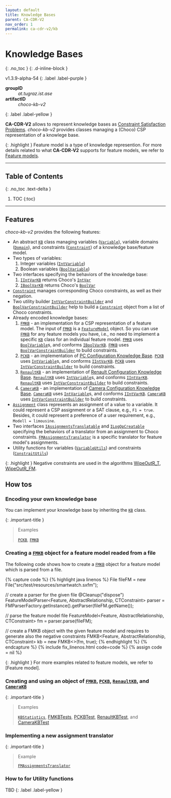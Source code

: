 ```yaml
---
layout: default
title: Knowledge Bases
parent: CA-CDR-V2
nav_order: 1
permalink: ca-cdr-v2/kb
---
```


# Knowledge Bases
{: .no_toc }
{: .d-inline-block }

<span style = "text-transform: lowercase">v1.3.9-alpha-54</span>
{: .label .label-purple }

<dl style="width:400px;">
    <dt><strong>groupID</strong></dt>
    <dd style = "text-transform: lowercase"><em>at.tugraz.ist.ase</em></dd>
    <dt><strong>artifactID</strong></dt>
    <dd style = "text-transform: lowercase"><em>choco-kb-v2</em></dd>
</dl>{: .label .label-yellow }

**CA-CDR-V2** allows to represent knowledge bases as [Constraint Satisfaction Problems].
_choco-kb-v2_ provides classes managing a (Choco) CSP representation of a knowlege base.

{: .highlight }
Feature model is a type of knowledge represention.
For more details related to what **CA-CDR-V2** supports for feature models, we refer to [Feature models].

---

## Table of Contents
{: .no_toc .text-delta }

1. TOC
{:toc}

---

## Features

_choco-kb-v2_ provides the following features:

- An abstract [`KB`] class managing variables ([`Variable`]), variable domains ([`Domain`]), and constraints ([`Constraint`]) of a knowledge base/feature model.
- Two types of variables:
    1. Integer variables ([`IntVariable`])
    2. Boolean variables ([`BoolVariable`])
- Two interfaces specifying the behaviors of the knowledge base:
    1. [`IIntVarKB`] returns Choco's [`IntVar`]
    2. [`IBoolVarKB`] returns Choco's [`BoolVar`]
- [`Constraint`] manages corresponding Choco constraints, as well as their negation.
- Two utility builder [`IntVarConstraintBuilder`] and [`BoolVarConstraintBuilder`] help to build a [`Constraint`] object from a list of Choco constraints.
- Already encoded knowledge bases:
    1. [`FMKB`] - an implementation for a CSP representation of a feature model.
    The input of [`FMKB`] is a [`FeatureModel`] object.
    So you can use [`FMKB`] for any feature models you have, i.e., no need to implement a specific [`KB`] class for an individual feature model.
    [`FMKB`] uses [`BoolVariable`]s, and conforms [`IBoolVarKB`]. [`FMKB`] uses [`BoolVarConstraintBuilder`] to build constraints.
    2. [`PCKB`] - an implementation of [PC Configuration Knowledge Base].
    [`PCKB`] uses [`IntVariable`]s, and conforms [`IIntVarKB`]. [`PCKB`] uses [`IntVarConstraintBuilder`] to build constraints.
    3. [`RenaultKB`] - an implementation of [Renault Configuration Knowledge Base].
    [`RenaultKB`] uses [`IntVariable`]s, and conforms [`IIntVarKB`]. [`RenaultKB`] uses [`IntVarConstraintBuilder`] to build constraints.
    4. [`CameraKB`] - an implementation of [Camera Configuration Knowledge Base].
    [`CameraKB`] uses [`IntVariable`]s, and conforms [`IIntVarKB`]. [`CameraKB`] uses [`IntVarConstraintBuilder`] to build constraints.
- [`Assignment`] class represents an assignment of a value to a variable.
It could represent a CSP assignment or a SAT clause, e.g., `F1 = true`.
Besides, it could represent a preference of a user requirement, e.g., `Modell = limousine`.
- Two interfaces [`IAssignmentsTranslatable`] and [`ILogOpCreatable`] specifying the behaviors of a translator from an assignment to Choco constraints.
[`FMAssignmentsTranslator`] is a specific translator for feature model's assignments.
- Utility functions for variables ([`VariableUtils`]) and constraints ([`ConstraitUtils`])

{: .highlight }
Negative constraints are used in the algorithms [WipeOutR_T](algorithms/wipeoutr_t), [WipeOutR_FM](algorithms/wipeoutr_fm).

## How tos

### Encoding your own knowledge base

You can implement your knowledge base by inheriting the [`KB`] class.

{: .important-title }
> Examples
>
> [`PCKB`], [`FMKB`]

### Creating a [`FMKB`] object for a feature model readed from a file

The following code shows how to create a [`FMKB`] object for a feature model which is parsed from a file.

{% capture code %}
{% highlight java linenos %}
File fileFM = new File("src/test/resources/smartwatch.sxfm");

// create a parser for the given file
@Cleanup("dispose")
FeatureModelParser<Feature, AbstractRelationship<Feature>, CTConstraint>
    parser = FMParserFactory.getInstance().getParser(fileFM.getName());

// parse the feature model file
FeatureModel<Feature, AbstractRelationship<Feature>, CTConstraint>
    fm = parser.parse(fileFM);

// create a FMKB object with the given feature model and requires to generate also the negative constraints
FMKB<Feature, AbstractRelationship<Feature>, CTConstraint>
    kb = new FMKB<>(fm, true);
{% endhighlight %}
{% endcapture %}
{% include fix_linenos.html code=code %}
{% assign code = nil %}

{: .highlight }
For more examples related to feature models, we refer to [Feature model].

### Creating and using an object of [`FMKB`], [`PCKB`], [`RenaultKB`], and [`CameraKB`]

{: .important-title }
> Examples
>
> [`KBStatistics`], [FMKBTests], [PCKBTest], [RenaultKBTest], and [CameraKBTest]

### Implementing a new assignment translator

{: .important-title }
> Example
>
> [`FMAssignmentsTranslator`]

### How to for Utility functions

TBD
{: .label .label-yellow }

<!-- Links -->
[Feature models]: fm
[Constraint Satisfaction Problems]: https://en.wikipedia.org/wiki/Constraint_satisfaction_problem
[PC Configuration Knowledge Base]: https://www.itu.dk/research/cla/externals/clib/
[Renault Configuration Knowledge Base]: https://www.itu.dk/research/cla/externals/clib/
[Camera Configuration Knowledge Base]: https://www.itu.dk/research/cla/externals/clib/
[`KB`]: https://github.com/manleviet/CA-CDR-V2/blob/third_release/chocokb-package/src/main/java/at/tugraz/ist/ase/kb/core/KB.java
[`Variable`]: https://github.com/manleviet/CA-CDR-V2/blob/third_release/chocokb-package/src/main/java/at/tugraz/ist/ase/kb/core/Variable.java
[`IntVariable`]: https://github.com/manleviet/CA-CDR-V2/blob/third_release/chocokb-package/src/main/java/at/tugraz/ist/ase/kb/core/IntVariable.java
[`BoolVariable`]: https://github.com/manleviet/CA-CDR-V2/blob/third_release/chocokb-package/src/main/java/at/tugraz/ist/ase/kb/core/BoolVariable.java
[`IIntVarKB`]: https://github.com/manleviet/CA-CDR-V2/blob/third_release/chocokb-package/src/main/java/at/tugraz/ist/ase/kb/core/IIntVarKB.java
[`IBoolVarKB`]: https://github.com/manleviet/CA-CDR-V2/blob/third_release/chocokb-package/src/main/java/at/tugraz/ist/ase/kb/core/IBoolVarKB.java
[`IntVar`]: https://choco-solver.readthedocs.io/en/latest/2_modelling.html
[`BoolVar`]: https://choco-solver.readthedocs.io/en/latest/2_modelling.html
[`Domain`]: https://github.com/manleviet/CA-CDR-V2/blob/third_release/chocokb-package/src/main/java/at/tugraz/ist/ase/kb/core/Domain.java
[`Constraint`]: https://github.com/manleviet/CA-CDR-V2/blob/third_release/chocokb-package/src/main/java/at/tugraz/ist/ase/kb/core/Constraint.java
[`IntVarConstraintBuilder`]: https://github.com/manleviet/CA-CDR-V2/blob/third_release/chocokb-package/src/main/java/at/tugraz/ist/ase/kb/core/builder/IntVarConstraintBuilder.java
[`BoolVarConstraintBuilder`]: https://github.com/manleviet/CA-CDR-V2/blob/third_release/chocokb-package/src/main/java/at/tugraz/ist/ase/kb/core/builder/BoolVarConstraintBuilder.java
[`Assignment`]: https://github.com/manleviet/CA-CDR-V2/blob/third_release/chocokb-package/src/main/java/at/tugraz/ist/ase/kb/core/Assignment.java
[`FMAssignmentsTranslator`]: https://github.com/manleviet/CA-CDR-V2/blob/third_release/chocokb-package/src/main/java/at/tugraz/ist/ase/kb/core/translator/fm/FMAssignmentsTranslator.java
[`IAssignmentsTranslatable`]: https://github.com/manleviet/CA-CDR-V2/blob/third_release/chocokb-package/src/main/java/at/tugraz/ist/ase/kb/core/translator/IAssignmentsTranslatable.java
[`ILogOpCreatable`]: https://github.com/manleviet/CA-CDR-V2/blob/third_release/chocokb-package/src/main/java/at/tugraz/ist/ase/kb/core/translator/ILogOpCreatable.java
[`VariableUtils`]: https://github.com/manleviet/CA-CDR-V2/blob/third_release/chocokb-package/src/main/java/at/tugraz/ist/ase/common/VariableUtils.java
[`ConstraitUtils`]: https://github.com/manleviet/CA-CDR-V2/blob/third_release/chocokb-package/src/main/java/at/tugraz/ist/ase/common/ConstraintUtils.java
[`FMKB`]: https://github.com/manleviet/CA-CDR-V2/blob/third_release/chocokb-package/src/main/java/at/tugraz/ist/ase/kb/fm/FMKB.java
[`CameraKB`]: https://github.com/manleviet/CA-CDR-V2/blob/third_release/chocokb-package/src/main/java/at/tugraz/ist/ase/kb/camera/CameraKB.java
[`RenaultKB`]: https://github.com/manleviet/CA-CDR-V2/blob/third_release/chocokb-package/src/main/java/at/tugraz/ist/ase/kb/renault/RenaultKB.java
[`PCKB`]: https://github.com/manleviet/CA-CDR-V2/blob/third_release/chocokb-package/src/main/java/at/tugraz/ist/ase/kb/pc/PCKB.java
[`FeatureModel`]: https://github.com/manleviet/CA-CDR-V2/blob/third_release/fm-package/src/main/java/at/tugraz/ist/ase/fm/core/FeatureModel.java
[`KBStatistics`]: https://github.com/manleviet/CA-CDR-V2/blob/third_release/app-KBStatistics/src/main/java/at/tugraz/ist/ase/kb/app/KBStatistics.java
[FMKBTests]: https://github.com/manleviet/CA-CDR-V2/tree/third_release/chocokb-package/src/test/java/at/tugraz/ist/ase/kb/fm
[PCKBTest]: https://github.com/manleviet/CA-CDR-V2/tree/third_release/chocokb-package/src/test/java/at/tugraz/ist/ase/kb/pc
[RenaultKBTest]: https://github.com/manleviet/CA-CDR-V2/blob/third_release/chocokb-package/src/test/java/at/tugraz/ist/ase/kb/renault/RenaultKBTest.java
[CameraKBTest]: https://github.com/manleviet/CA-CDR-V2/blob/third_release/chocokb-package/src/test/java/at/tugraz/ist/ase/kb/camera/CameraKBTest.java